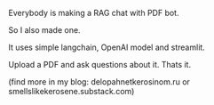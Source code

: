 Everybody is making a RAG chat with PDF bot. 

So I also made one. 

It uses simple langchain, OpenAI model and streamlit.

Upload a PDF and ask questions about it. Thats it.

(find more in my blog: delopahnetkerosinom.ru or smellslikekerosene.substack.com)
